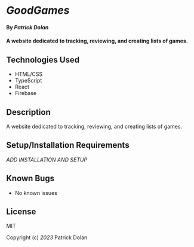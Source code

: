 # _GoodGames_

#### By _**Patrick Dolan**_

#### A website dedicated to tracking, reviewing, and creating lists of games.

## Technologies Used

- HTML/CSS
- TypeScript
- React
- Firebase

## Description

A website dedicated to tracking, reviewing, and creating lists of games.

## Setup/Installation Requirements

_ADD INSTALLATION AND SETUP_

## Known Bugs

- No known issues

## License

MIT

Copyright (c) _2023_ Patrick Dolan
